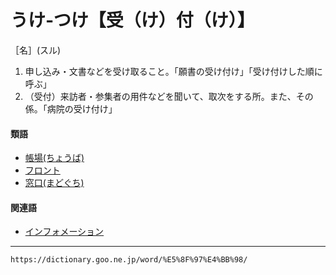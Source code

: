 # うけ‐つけ【受（け）付（け）】

［名］(スル)
1.  申し込み・文書などを受け取ること。「願書の受け付け」「受け付けした順に呼ぶ」
2.  （受付）来訪者・参集者の用件などを聞いて、取次をする所。また、その係。「病院の受け付け」
    

#### 類語

-   [帳場(ちょうば)](https://dictionary.goo.ne.jp/word/%E7%94%BA%E5%A0%B4_%28%E3%81%A1%E3%82%87%E3%81%86%E3%81%B0%29/#jn-144751)
-   [フロント](https://dictionary.goo.ne.jp/word/%E3%83%95%E3%83%AD%E3%83%B3%E3%83%88/#jn-197057)
-   [窓口(まどぐち)](https://dictionary.goo.ne.jp/word/%E7%AA%93%E5%8F%A3/#jn-209071)

#### 関連語

-   [インフォメーション](https://dictionary.goo.ne.jp/word/%E3%82%A4%E3%83%B3%E3%83%95%E3%82%A9%E3%83%A1%E3%83%BC%E3%82%B7%E3%83%A7%E3%83%B3/#jn-16982)

---
`https://dictionary.goo.ne.jp/word/%E5%8F%97%E4%BB%98/`